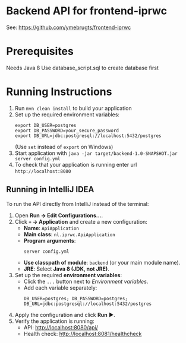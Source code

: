 # Backend API for frontend-iprwc
See: https://github.com/ymebrugts/frontend-iprwc

# Prerequisites
Needs Java 8
Use database_script.sql to create database first

# Running Instructions
1. Run `mvn clean install` to build your application
2. Set up the required environment variables:
   ```
   export DB_USER=postgres
   export DB_PASSWORD=your_secure_password
   export DB_URL=jdbc:postgresql://localhost:5432/postgres
   ```
   (Use `set` instead of `export` on Windows)
3. Start application with `java -jar target/backend-1.0-SNAPSHOT.jar server config.yml`
4. To check that your application is running enter url `http://localhost:8080`

## Running in IntelliJ IDEA

To run the API directly from IntelliJ instead of the terminal:

1. Open **Run → Edit Configurations…**.
2. Click **`+` → Application** and create a new configuration:
   - **Name**: `ApiApplication`
   - **Main class**: `nl.iprwc.ApiApplication`
   - **Program arguments**:
     ```
     server config.yml
     ```
   - **Use classpath of module**: `backend` (or your main module name).
   - **JRE**: Select **Java 8 (JDK, not JRE)**.
3. Set up the required **environment variables**:
   - Click the `...` button next to *Environment variables*.
   - Add each variable separately:
     ```
     DB_USER=postgres; DB_PASSWORD=postgres; DB_URL=jdbc:postgresql://localhost:5432/postgres
     ```
4. Apply the configuration and click **Run** ▶️.
5. Verify the application is running:
   - API: <http://localhost:8080/api/>
   - Health check: <http://localhost:8081/healthcheck>  
